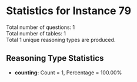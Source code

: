# Statistics for Instance 79<br/>
Total number of questions: 1<br/>
Total number of tables: 1<br/>
Total 1 unique reasoning types are produced.<br/>
## Reasoning Type Statistics<br/>
- **counting:** Count = 1, Percentage = 100.00%<br/>
